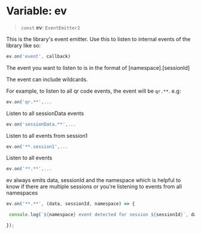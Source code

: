 # Variable: ev

> `const` **ev**: `EventEmitter2`

This is the library's event emitter. Use this to listen to internal events of the library like so:
```javascript
ev.on('event', callback)
``` 

The event you want to listen to is in the format of [namespace].[sessionId]

The event can include wildcards.

For example, to listen to all qr code events, the event will be `qr.**`. e.g:

```javascript
ev.on('qr.**',...
```

Listen to all sessionData events

```javascript
ev.on('sessionData.**',...
```

Listen to all events from session1

```javascript
ev.on('**.session1',...
```

Listen to all events

```javascript
ev.on('**.**',...
```

ev always emits data, sessionId and the namespace which is helpful to know if there are multiple sessions or you're listening to events from all namespaces

```javascript
ev.on('**.**', (data, sessionId, namespace) => {

 console.log(`${namespace} event detected for session ${sessionId}`, data)

});
```
